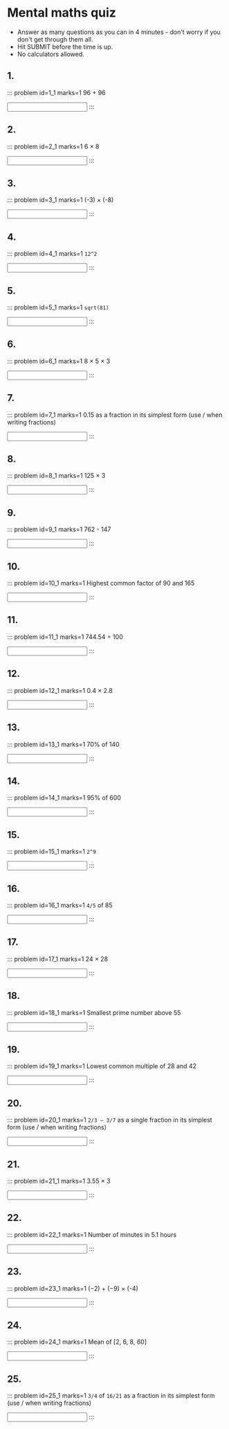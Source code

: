 # Mental maths quiz

* Answer as many questions as you can in 4 minutes - don't worry if you don't get through them all. 
* Hit SUBMIT before the time is up.  
* No calculators allowed.


## 1.	
::: problem id=1_1 marks=1
96 + 96

<input solution="192"/>  
:::


## 2.
::: problem id=2_1 marks=1
6 × 8

<input solution="48"/>  
:::


## 3.
::: problem id=3_1 marks=1
(-3) × (-8)

<input solution="24"/>  
:::


## 4.
::: problem id=4_1 marks=1
`12^2`

<input solution="144"/>  
:::


## 5.
::: problem id=5_1 marks=1
`sqrt(81)`

<input solution="9"/>  
:::


## 6.
::: problem id=6_1 marks=1
8 × 5 × 3

<input solution="120"/>  
:::


## 7.
::: problem id=7_1 marks=1
0.15 as a fraction in its simplest form (use / when writing fractions)

<input solution="3/20"/>  
:::


## 8.
::: problem id=8_1 marks=1
125 × 3

<input solution="375"/>  
:::


## 9.
::: problem id=9_1 marks=1
762 - 147

<input solution="615"/>  
:::


## 10.
::: problem id=10_1 marks=1
Highest common factor of 90 and 165

<input solution="15"/>  
:::


## 11.
::: problem id=11_1 marks=1
744.54 ÷ 100

<input solution="7.4454"/>  
:::


## 12.
::: problem id=12_1 marks=1
0.4 × 2.8

<input solution="1.12"/>  
:::


## 13.
::: problem id=13_1 marks=1
70% of 140

<input solution="98"/>  
:::


## 14.
::: problem id=14_1 marks=1
95% of 600

<input solution="570"/>  
:::


## 15.
::: problem id=15_1 marks=1
`2^9`

<input solution="512"/>  
:::


## 16.
::: problem id=16_1 marks=1
`4/5` of 85

<input solution="68"/>  
:::


## 17.
::: problem id=17_1 marks=1
24 × 28

<input solution="672"/>  
:::


## 18.
::: problem id=18_1 marks=1
Smallest prime number above 55

<input solution="59"/>  
:::


## 19.
::: problem id=19_1 marks=1
Lowest common multiple of 28 and 42

<input solution="84"/>  
:::


## 20.
::: problem id=20_1 marks=1
`2/3 – 3/7` as a single fraction in its simplest form (use / when writing fractions)

<input solution="5/21"/>  
:::


## 21.
::: problem id=21_1 marks=1
3.55 × 3

<input solution="10.65"/>  
:::


## 22.
::: problem id=22_1 marks=1
Number of minutes in 5.1 hours

<input solution="306"/>  
:::


## 23.
::: problem id=23_1 marks=1
(−2) + (−9) × (-4)

<input solution="34"/>  
:::


## 24.
::: problem id=24_1 marks=1
Mean of [2, 6, 8, 60]

<input solution="19"/>  
:::


## 25.
::: problem id=25_1 marks=1
`3/4` of `16/21` as a fraction in its simplest form (use / when writing fractions)

<input solution="4/7"/>  
:::